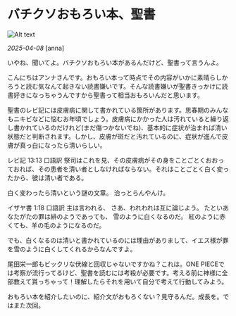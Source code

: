 # バチクソおもろい本、聖書

![Alt text](/static/images/blog/asmrchurch_cute_caucasian_school_girl_read_bible_on_a_middle_ag_335a0996-8db5-4492-8726-879e203d4aae.png)

*2025-04-08*
[anna]

いやね、聞いてよ。バチクソおもろい本があるんだけど、聖書って言うんよ。

こんにちはアンナさんです。おもろい本って時点でその内容がいかに素晴らしかろうと読む気なんて起きない読書嫌いです。そんな読書嫌いが聖書きっかけに読書好きになっちゃうんですから聖書って相当おもろいんだと思います。

聖書のレビ記には皮膚病に関して書かれている箇所があります。思春期のみんなもニキビなどに悩むお年頃でしょう。皮膚病にかかった人は汚れていると繰り返し書かれているのだけれど(まだ傷つかないでね)、基本的に症状が治まれば清い状態だと判断されます。しかし、皮膚が斑だと汚れているのに、症状が進んで皮膚が真っ白になったら清いらしい。

レビ記 13:13 口語訳
祭司はこれを見、その皮膚病がその身をことごとくおおっておれば、その患者を清い者としなければならない。それはことごとく白く変ったから、彼は清い者である。

白く変わったら清いという謎の文章。
治っとらんやんけ。

イザヤ書 1:18 口語訳
主は言われる、 さあ、われわれは互に論じよう。 たといあなたがたの罪は緋のようであっても、 雪のように白くなるのだ。 紅のように赤くても、羊の毛のようになるのだ。

でも、白くなるのは清いと書かれているのには理由がありまして、イエス様が罪を雪のように白くしてくれるからなんですよ。

尾田栄一郎もビックリな伏線と回収じゃないですかね？これは。ONE PIECEでは考察が流行ってるけど、聖書を読むには考殺が必要です。考える前に神様に全部教えて貰っちゃって！理解したらそれを用いて自分で考えて行動してみよう。

おもろい本を紹介したいのに、紹介文がおもろくない？見守るんだ。成長を。ではまた次回。
